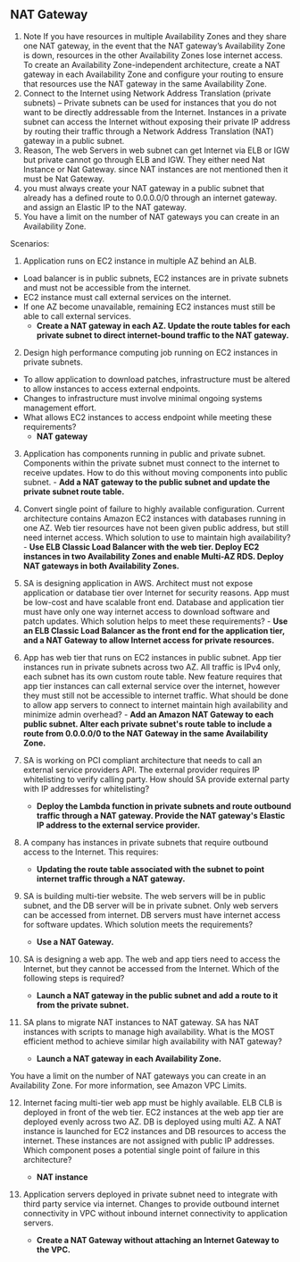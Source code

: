 ## NAT Gateway

1. Note If you have resources in multiple Availability Zones and they share one NAT gateway, in the event that the NAT gateway’s Availability Zone is down, resources in the other Availability Zones lose internet access. To create an Availability Zone-independent architecture, create a NAT gateway in each Availability Zone and configure your routing to ensure that resources use the NAT gateway in the same Availability Zone. 
2. Connect to the Internet using Network Address Translation (private subnets) – Private subnets can be used for instances that you do not want to be directly addressable from the Internet. Instances in a private subnet can access the Internet without exposing their private IP address by routing their traffic through a Network Address Translation (NAT) gateway in a public subnet.
3. Reason, The web Servers in web subnet can get Internet via ELB or IGW but private cannot go through ELB and IGW. They either need Nat Instance or Nat Gateway. since NAT instances are not mentioned then it must be Nat Gateway.
4. you must always create your NAT gateway in a public subnet that already has a defined route to 0.0.0.0/0 through an internet gateway. and assign an Elastic IP to the NAT gateway.
5. You have a limit on the number of NAT gateways you can create in an Availability Zone. 

Scenarios:

1. Application runs on EC2 instance in multiple AZ behind an ALB.
 - Load balancer is in public subnets, EC2 instances are in private subnets and must not be accessible from the internet.
 - EC2 instance must call external services on the internet.
 - If one AZ become unavailable, remaining EC2 instances must still be able to call external services.
    - **Create a NAT gateway in each AZ. Update the route tables for each private subnet to direct internet-bound traffic to the NAT gateway.**

2. Design high performance computing job running on EC2 instances in private subnets.
 - To allow application to download patches, infrastructure must be altered to allow instances to access external endpoints.
 - Changes to infrastructure must involve minimal ongoing systems management effort. 
 - What allows EC2 instances to access endpoint while meeting these requirements?
    - **NAT gateway**

3. Application has components running in public and private subnet. Components within the private subnet must connect to the internet to receive updates. How to do this without moving components into public subnet.
       - **Add a NAT gateway to the public subnet and update the private subnet route table.**

4. Convert single point of failure to highly available configuration. Current architecture contains Amazon EC2 instances with databases running in one AZ. Web tier resources have not been given public address, but still need internet access. Which solution to use to maintain high availability?
       - **Use ELB Classic Load Balancer with the web tier. Deploy EC2 instances in two Availability Zones and enable Multi-AZ RDS. Deploy NAT gateways in both Availability Zones.**

5. SA is designing application in AWS. Architect must not expose application or database tier over Internet for security reasons. App must be low-cost and have scalable front end. Database and application tier must have only one way internet access to download software and patch updates. Which solution helps to meet these requirements?
       - **Use an ELB Classic Load Balancer as the front end for the application tier, and a NAT Gateway to allow Internet access for private resources.**

6. App has web tier that runs on EC2 instances in public subnet. App tier instances run in private subnets across two AZ. All traffic is IPv4 only, each subnet has its own custom route table. New feature requires that app tier instances can call external service over the internet, however they must still not be accessible to internet traffic. What should be done to allow app servers to connect to internet maintain high availability and minimize admin overhead?
       - **Add an Amazon NAT Gateway to each public subnet. Alter each private subnet's route table to include a route from 0.0.0.0/0 to the NAT Gateway in the same Availability Zone.**

7. SA is working on PCI compliant architecture that needs to call an external service providers API. The external provider requires IP whitelisting to verify calling party. How should SA provide external party with IP addresses for whitelisting?
    - **Deploy the Lambda function in private subnets and route outbound traffic through a NAT gateway. Provide the NAT gateway's Elastic IP address to the external service provider.**

8. A company has instances in private subnets that require outbound access to the Internet. This requires:

    - **Updating the route table associated with the subnet to point internet traffic through a NAT gateway.**

9. SA is building multi-tier website. The web servers will be in public subnet, and the DB server will be in private subnet. Only web servers can be accessed from internet. DB servers must have internet access for software updates. Which solution meets the requirements?
    - **Use a NAT Gateway.**

10. SA is designing a web app. The web and app tiers need to access the Internet, but they cannot be accessed from the Internet. Which of the following steps is required?
    - **Launch a NAT gateway in the public subnet and add a route to it from the private subnet.**

11. SA plans to migrate NAT instances to NAT gateway. SA has NAT instances with scripts to manage high availability. What is the MOST efficient method to achieve similar high availability with NAT gateway?
    - **Launch a NAT gateway in each Availability Zone.**

You have a limit on the number of NAT gateways you can create in an Availability Zone. For more information, see Amazon VPC Limits.

12. Internet facing multi-tier web app must be highly available. ELB CLB is deployed in front of the web tier. EC2 instances at the web app tier are deployed evenly across two AZ. DB is deployed using multi AZ. A NAT instance is launched for EC2 instances and DB resources to access the internet. These instances are not assigned with public IP addresses. Which component poses a potential single point of failure in this architecture? 
    - **NAT instance**

13. Application servers deployed in private subnet need to integrate with third party service via internet. Changes to provide outbound internet connectivity in VPC without inbound internet connectivity to application servers.
       - **Create a NAT Gateway without attaching an Internet Gateway to the VPC.**

